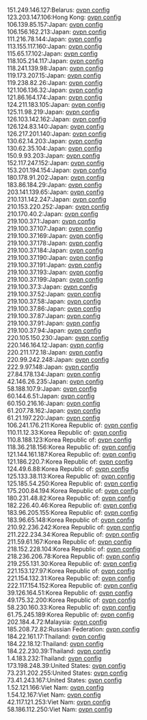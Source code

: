 151.249.146.127:Belarus: [ovpn config](vpn/151_249_146_127.ovpn)  
123.203.147.106:Hong Kong: [ovpn config](vpn/123_203_147_106.ovpn)  
106.139.85.157:Japan: [ovpn config](vpn/106_139_85_157.ovpn)  
106.156.162.213:Japan: [ovpn config](vpn/106_156_162_213.ovpn)  
111.216.78.144:Japan: [ovpn config](vpn/111_216_78_144.ovpn)  
113.155.117.160:Japan: [ovpn config](vpn/113_155_117_160.ovpn)  
115.65.17.102:Japan: [ovpn config](vpn/115_65_17_102.ovpn)  
118.105.214.117:Japan: [ovpn config](vpn/118_105_214_117.ovpn)  
118.241.139.98:Japan: [ovpn config](vpn/118_241_139_98.ovpn)  
119.173.207.15:Japan: [ovpn config](vpn/119_173_207_15.ovpn)  
119.238.82.26:Japan: [ovpn config](vpn/119_238_82_26.ovpn)  
121.106.136.32:Japan: [ovpn config](vpn/121_106_136_32.ovpn)  
121.86.164.174:Japan: [ovpn config](vpn/121_86_164_174.ovpn)  
124.211.183.105:Japan: [ovpn config](vpn/124_211_183_105.ovpn)  
125.11.98.219:Japan: [ovpn config](vpn/125_11_98_219.ovpn)  
126.103.142.162:Japan: [ovpn config](vpn/126_103_142_162.ovpn)  
126.124.83.140:Japan: [ovpn config](vpn/126_124_83_140.ovpn)  
126.217.201.140:Japan: [ovpn config](vpn/126_217_201_140.ovpn)  
130.62.14.203:Japan: [ovpn config](vpn/130_62_14_203.ovpn)  
130.62.35.104:Japan: [ovpn config](vpn/130_62_35_104.ovpn)  
150.9.93.203:Japan: [ovpn config](vpn/150_9_93_203.ovpn)  
152.117.247.152:Japan: [ovpn config](vpn/152_117_247_152.ovpn)  
153.201.194.154:Japan: [ovpn config](vpn/153_201_194_154.ovpn)  
180.178.91.202:Japan: [ovpn config](vpn/180_178_91_202.ovpn)  
183.86.184.29:Japan: [ovpn config](vpn/183_86_184_29.ovpn)  
203.141.139.65:Japan: [ovpn config](vpn/203_141_139_65.ovpn)  
210.131.142.247:Japan: [ovpn config](vpn/210_131_142_247.ovpn)  
210.153.220.252:Japan: [ovpn config](vpn/210_153_220_252.ovpn)  
210.170.40.2:Japan: [ovpn config](vpn/210_170_40_2.ovpn)  
219.100.37.1:Japan: [ovpn config](vpn/219_100_37_1.ovpn)  
219.100.37.107:Japan: [ovpn config](vpn/219_100_37_107.ovpn)  
219.100.37.169:Japan: [ovpn config](vpn/219_100_37_169.ovpn)  
219.100.37.178:Japan: [ovpn config](vpn/219_100_37_178.ovpn)  
219.100.37.184:Japan: [ovpn config](vpn/219_100_37_184.ovpn)  
219.100.37.190:Japan: [ovpn config](vpn/219_100_37_190.ovpn)  
219.100.37.191:Japan: [ovpn config](vpn/219_100_37_191.ovpn)  
219.100.37.193:Japan: [ovpn config](vpn/219_100_37_193.ovpn)  
219.100.37.199:Japan: [ovpn config](vpn/219_100_37_199.ovpn)  
219.100.37.3:Japan: [ovpn config](vpn/219_100_37_3.ovpn)  
219.100.37.52:Japan: [ovpn config](vpn/219_100_37_52.ovpn)  
219.100.37.58:Japan: [ovpn config](vpn/219_100_37_58.ovpn)  
219.100.37.86:Japan: [ovpn config](vpn/219_100_37_86.ovpn)  
219.100.37.87:Japan: [ovpn config](vpn/219_100_37_87.ovpn)  
219.100.37.91:Japan: [ovpn config](vpn/219_100_37_91.ovpn)  
219.100.37.94:Japan: [ovpn config](vpn/219_100_37_94.ovpn)  
220.105.150.230:Japan: [ovpn config](vpn/220_105_150_230.ovpn)  
220.146.164.12:Japan: [ovpn config](vpn/220_146_164_12.ovpn)  
220.211.172.18:Japan: [ovpn config](vpn/220_211_172_18.ovpn)  
220.99.242.248:Japan: [ovpn config](vpn/220_99_242_248.ovpn)  
222.9.97.148:Japan: [ovpn config](vpn/222_9_97_148.ovpn)  
27.84.178.134:Japan: [ovpn config](vpn/27_84_178_134.ovpn)  
42.146.26.235:Japan: [ovpn config](vpn/42_146_26_235.ovpn)  
58.188.107.9:Japan: [ovpn config](vpn/58_188_107_9.ovpn)  
60.144.6.51:Japan: [ovpn config](vpn/60_144_6_51.ovpn)  
60.150.216.16:Japan: [ovpn config](vpn/60_150_216_16.ovpn)  
61.207.78.162:Japan: [ovpn config](vpn/61_207_78_162.ovpn)  
61.21.197.220:Japan: [ovpn config](vpn/61_21_197_220.ovpn)  
106.241.176.211:Korea Republic of: [ovpn config](vpn/106_241_176_211.ovpn)  
110.11.12.33:Korea Republic of: [ovpn config](vpn/110_11_12_33.ovpn)  
110.8.188.123:Korea Republic of: [ovpn config](vpn/110_8_188_123.ovpn)  
118.36.218.156:Korea Republic of: [ovpn config](vpn/118_36_218_156.ovpn)  
121.144.161.187:Korea Republic of: [ovpn config](vpn/121_144_161_187.ovpn)  
121.186.220.7:Korea Republic of: [ovpn config](vpn/121_186_220_7.ovpn)  
124.49.6.88:Korea Republic of: [ovpn config](vpn/124_49_6_88.ovpn)  
125.133.38.113:Korea Republic of: [ovpn config](vpn/125_133_38_113.ovpn)  
125.185.54.250:Korea Republic of: [ovpn config](vpn/125_185_54_250.ovpn)  
175.200.84.194:Korea Republic of: [ovpn config](vpn/175_200_84_194.ovpn)  
180.231.48.82:Korea Republic of: [ovpn config](vpn/180_231_48_82.ovpn)  
182.226.40.46:Korea Republic of: [ovpn config](vpn/182_226_40_46.ovpn)  
183.96.205.155:Korea Republic of: [ovpn config](vpn/183_96_205_155.ovpn)  
183.96.65.148:Korea Republic of: [ovpn config](vpn/183_96_65_148.ovpn)  
210.92.236.242:Korea Republic of: [ovpn config](vpn/210_92_236_242.ovpn)  
211.222.234.34:Korea Republic of: [ovpn config](vpn/211_222_234_34.ovpn)  
211.59.61.167:Korea Republic of: [ovpn config](vpn/211_59_61_167.ovpn)  
218.152.228.104:Korea Republic of: [ovpn config](vpn/218_152_228_104.ovpn)  
218.236.206.78:Korea Republic of: [ovpn config](vpn/218_236_206_78.ovpn)  
219.255.131.30:Korea Republic of: [ovpn config](vpn/219_255_131_30.ovpn)  
221.153.127.97:Korea Republic of: [ovpn config](vpn/221_153_127_97.ovpn)  
221.154.132.31:Korea Republic of: [ovpn config](vpn/221_154_132_31.ovpn)  
222.117.154.152:Korea Republic of: [ovpn config](vpn/222_117_154_152.ovpn)  
39.126.164.51:Korea Republic of: [ovpn config](vpn/39_126_164_51.ovpn)  
49.175.32.200:Korea Republic of: [ovpn config](vpn/49_175_32_200.ovpn)  
58.230.160.33:Korea Republic of: [ovpn config](vpn/58_230_160_33.ovpn)  
61.75.245.189:Korea Republic of: [ovpn config](vpn/61_75_245_189.ovpn)  
202.184.4.72:Malaysia: [ovpn config](vpn/202_184_4_72.ovpn)  
185.208.72.82:Russian Federation: [ovpn config](vpn/185_208_72_82.ovpn)  
184.22.161.17:Thailand: [ovpn config](vpn/184_22_161_17.ovpn)  
184.22.18.12:Thailand: [ovpn config](vpn/184_22_18_12.ovpn)  
184.22.230.39:Thailand: [ovpn config](vpn/184_22_230_39.ovpn)  
1.4.183.232:Thailand: [ovpn config](vpn/1_4_183_232.ovpn)  
173.198.248.39:United States: [ovpn config](vpn/173_198_248_39.ovpn)  
73.231.202.255:United States: [ovpn config](vpn/73_231_202_255.ovpn)  
73.41.243.167:United States: [ovpn config](vpn/73_41_243_167.ovpn)  
1.52.121.166:Viet Nam: [ovpn config](vpn/1_52_121_166.ovpn)  
1.54.12.167:Viet Nam: [ovpn config](vpn/1_54_12_167.ovpn)  
42.117.121.253:Viet Nam: [ovpn config](vpn/42_117_121_253.ovpn)  
58.186.112.250:Viet Nam: [ovpn config](vpn/58_186_112_250.ovpn)  
